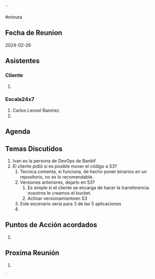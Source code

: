 ``

#minuta
## Fecha de Reunion
2024-02-26

## Asistentes

### Cliente
1. 
### Escala24x7
1. Carlos Leonel Ramírez
2. 

## Agenda

## Temas Discutidos

1. Ivan es la persona de DevOps de Banbif
2. El cliente pidió si es posible mover el código a S3?
	1. Tecnica comenta, si funciona, de hecho poner binarios en un repositorio, no es lo recomendable.
	2. Versiones anteriores, dejarlo en S3?
		1. Es simple si el cliente se encarga de hacer la transferencia. nosotros le creamos el bucket.
		2. Activar versionamientoen S3
	3. Este escenario seria para 3 de las 5 aplicaciones
	4. 

## Puntos de Acción acordados
1. 

## Proxima Reunión
1.  

`